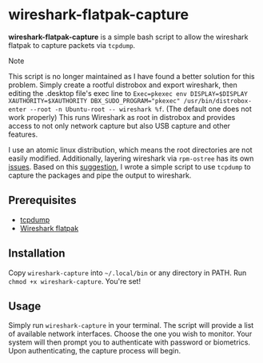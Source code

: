# wireshark-flatpak-capture
**wireshark-flatpak-capture** is a simple bash script to allow the wireshark flatpak to capture packets via `tcpdump`.

> [!NOTE]
> This script is no longer maintained as I have found a better solution for this problem. Simply create a rootful distrobox and export wireshark, then editing the .desktop file's exec line to `Exec=pkexec env DISPLAY=$DISPLAY XAUTHORITY=$XAUTHORITY DBX_SUDO_PROGRAM="pkexec" /usr/bin/distrobox-enter --root -n Ubuntu-root -- wireshark %f`. (The default one does not work properly) This runs Wireshark as root in distrobox and provides access to not only network capture but also USB capture and other features.

I use an atomic linux distribution, which means the root directories are not easily modified. Additionally, layering wireshark via `rpm-ostree` has its own [issues](https://github.com/fedora-silverblue/issue-tracker/issues/50). Based on this [suggestion](https://discussion.fedoraproject.org/t/silverblue-wireshark-does-not-see-network-interfaces/88916/9), I wrote a simple script to use `tcpdump` to capture the packages and pipe the output to wireshark.

## Prerequisites
- [tcpdump](https://www.tcpdump.org/)
- [Wireshark flatpak](https://flathub.org/apps/org.wireshark.Wireshark)

## Installation
Copy `wireshark-capture` into `~/.local/bin` or any directory in PATH. Run `chmod +x wireshark-capture`. You're set!

## Usage
Simply run `wireshark-capture` in your terminal. The script will provide a list of available network interfaces. Choose the one you wish to monitor. Your system will then prompt you to authenticate with password or biometrics. Upon authenticating, the capture process will begin.

